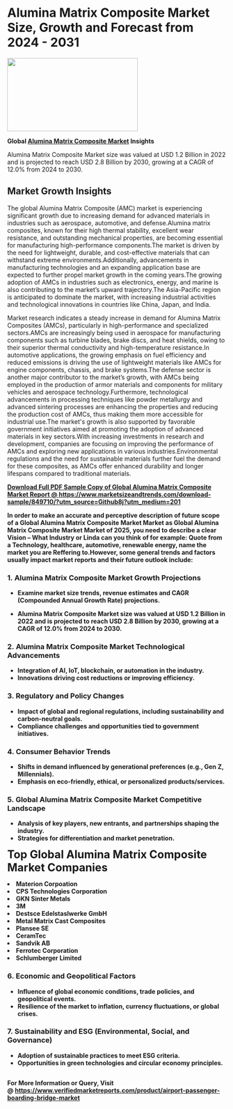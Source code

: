 <H1>Alumina Matrix Composite Market Size, Growth and Forecast from 2024 - 2031</H1><img class="aligncenter size-medium wp-image-584254" src="https://thirdeyenews.in/wp-content/uploads/2024/09/Global-Market-Research-300x168.jpeg" alt="" width="300" height="168" /><p><strong>Global&nbsp;<a href="https://www.marketsizeandtrends.com/download-sample/849710/?utm_source=Github8j?utm_medium=201">Alumina Matrix Composite Market</a> Insights</strong></p><p>Alumina Matrix Composite Market size was valued at USD 1.2 Billion in 2022 and is projected to reach USD 2.8 Billion by 2030, growing at a CAGR of 12.0% from 2024 to 2030.</p><p><h2>Market Growth Insights</h2> <p>The global Alumina Matrix Composite (AMC) market is experiencing significant growth due to increasing demand for advanced materials in industries such as aerospace, automotive, and defense.Alumina matrix composites, known for their high thermal stability, excellent wear resistance, and outstanding mechanical properties, are becoming essential for manufacturing high-performance components.The market is driven by the need for lightweight, durable, and cost-effective materials that can withstand extreme environments.Additionally, advancements in manufacturing technologies and an expanding application base are expected to further propel market growth in the coming years.The growing adoption of AMCs in industries such as electronics, energy, and marine is also contributing to the market’s upward trajectory.The Asia-Pacific region is anticipated to dominate the market, with increasing industrial activities and technological innovations in countries like China, Japan, and India.</p> <p><strong><a href="#"></a></strong></p> <p>Market research indicates a steady increase in demand for Alumina Matrix Composites (AMCs), particularly in high-performance and specialized sectors.AMCs are increasingly being used in aerospace for manufacturing components such as turbine blades, brake discs, and heat shields, owing to their superior thermal conductivity and high-temperature resistance.In automotive applications, the growing emphasis on fuel efficiency and reduced emissions is driving the use of lightweight materials like AMCs for engine components, chassis, and brake systems.The defense sector is another major contributor to the market’s growth, with AMCs being employed in the production of armor materials and components for military vehicles and aerospace technology.Furthermore, technological advancements in processing techniques like powder metallurgy and advanced sintering processes are enhancing the properties and reducing the production cost of AMCs, thus making them more accessible for industrial use.The market's growth is also supported by favorable government initiatives aimed at promoting the adoption of advanced materials in key sectors.With increasing investments in research and development, companies are focusing on improving the performance of AMCs and exploring new applications in various industries.Environmental regulations and the need for sustainable materials further fuel the demand for these composites, as AMCs offer enhanced durability and longer lifespans compared to traditional materials.</p> <p><strong><a href="#"></p><p><span class=""><strong>Download Full PDF Sample Copy of Global Alumina Matrix Composite Market Report</strong> @ <a href="https://www.marketsizeandtrends.com/download-sample/849710/?utm_source=Github8j?utm_medium=201" target="_blank">https://www.marketsizeandtrends.com/download-sample/849710/?utm_source=Github8j?utm_medium=201</a></span></p><p>In order to make an accurate and perceptive description of future scope of a Global&nbsp;Alumina Matrix Composite Market Market as Global&nbsp;Alumina Matrix Composite Market Market of 2025, you need to describe a clear Vision &ndash; What Industry or Linda can you think of for example: Quote from a Technology, healthcare, automotive, renewable energy, name the market you are Reffering to.However, some general trends and factors usually impact market reports and their future outlook include:</p><h3>1.&nbsp;<strong>Alumina Matrix Composite Market Growth Projections</strong></h3><ul><li>Examine market size trends, revenue estimates and CAGR (Compounded Annual Growth Rate) projections.</li><li><p>Alumina Matrix Composite Market size was valued at USD 1.2 Billion in 2022 and is projected to reach USD 2.8 Billion by 2030, growing at a CAGR of 12.0% from 2024 to 2030.</p></li></ul><h3>2.&nbsp;<strong>Alumina Matrix Composite Market Technological Advancements</strong></h3><ul><li>Integration of AI, IoT, blockchain, or automation in the industry.</li><li>Innovations driving cost reductions or improving efficiency.</li></ul><h3>3.&nbsp;<strong>Regulatory and Policy Changes</strong></h3><ul><li>Impact of global and regional regulations, including sustainability and carbon-neutral goals.</li><li>Compliance challenges and opportunities tied to government initiatives.</li></ul><h3>4.&nbsp;<strong>Consumer Behavior Trends</strong></h3><ul><li>Shifts in demand influenced by generational preferences (e.g., Gen Z, Millennials).</li><li>Emphasis on eco-friendly, ethical, or personalized products/services.</li></ul><h3>5.&nbsp;<strong>Global Alumina Matrix Composite Market Competitive Landscape</strong></h3><ul><li>Analysis of key players, new entrants, and partnerships shaping the industry.</li><li>Strategies for differentiation and market penetration.</li></ul><p data-pm-slice="1 1 []"><span style="color: inherit; font-family: inherit; font-size: 25px;">Top Global Alumina Matrix Composite Market Companies</span></p><div class="" data-test-id=""><p><li>Materion Corpoation</li><li> CPS Technologies Corporation</li><li> GKN Sinter Metals</li><li> 3M</li><li> Destsce Edelstaslwerke GmbH</li><li> Metal Matrix Cast Composites</li><li> Plansee SE</li><li> CeramTec</li><li> Sandvik AB</li><li> Ferrotec Corporation</li><li> Schlumberger Limited</li></p></div><h3>6.&nbsp;<strong>Economic and Geopolitical Factors</strong></h3><ul><li>Influence of global economic conditions, trade policies, and geopolitical events.</li><li>Resilience of the market to inflation, currency fluctuations, or global crises.</li></ul><h3>7.&nbsp;<strong>Sustainability and ESG (Environmental, Social, and Governance)</strong></h3><ul><li>Adoption of sustainable practices to meet ESG criteria.</li><li>Opportunities in green technologies and circular economy principles.</li></ul><h2><strong style="font-size: 14px;">For More Information or Query, Visit @&nbsp;</strong><a style="background-color: #ffffff; font-size: 14px;" href="https://www.marketsizeandtrends.com/report/alumina-matrix-composite-market/" target="_blank">https://www.verifiedmarketreports.com/product/airport-passenger-boarding-bridge-market</a></h2>